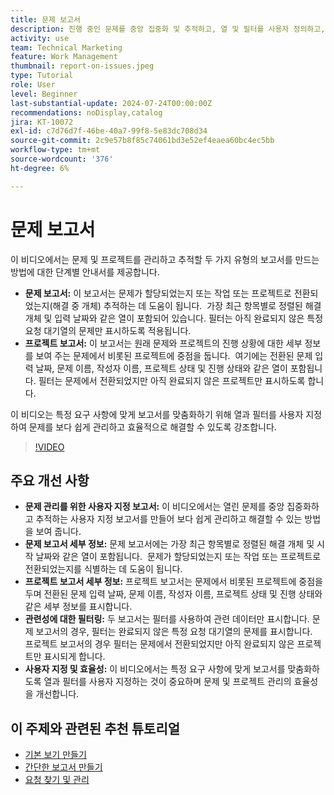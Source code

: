 ```yaml
---
title: 문제 보고서
description: 진행 중인 문제를 중앙 집중화 및 추적하고, 열 및 필터를 사용자 정의하고, 프로젝트 및 문제 관리를 최적화하는 방법을 포함하여 문제 및 프로젝트 관리를 위한 사용자 지정 보고서를 만드는 방법을 알아봅니다.
activity: use
team: Technical Marketing
feature: Work Management
thumbnail: report-on-issues.jpeg
type: Tutorial
role: User
level: Beginner
last-substantial-update: 2024-07-24T00:00:00Z
recommendations: noDisplay,catalog
jira: KT-10072
exl-id: c7d76d7f-46be-40a7-99f8-5e83dc708d34
source-git-commit: 2c9e57b8f85c74061bd3e52ef4eaea60bc4ec5bb
workflow-type: tm+mt
source-wordcount: '376'
ht-degree: 6%

---
```


# 문제 보고서

이 비디오에서는 문제 및 프로젝트를 관리하고 추적할 두 가지 유형의 보고서를 만드는 방법에 대한 단계별 안내서를 제공합니다. &#x200B;

* **문제 보고서:** 이 보고서는 문제가 할당되었는지 또는 작업 또는 프로젝트로 전환되었는지(해결 중 개체) 추적하는 데 도움이 됩니다. &#x200B; 가장 최근 항목별로 정렬된 해결 개체 및 입력 날짜와 같은 열이 포함되어 있습니다. 필터는 아직 완료되지 않은 특정 요청 대기열의 문제만 표시하도록 적용됩니다. &#x200B;
* **프로젝트 보고서:** 이 보고서는 원래 문제와 프로젝트의 진행 상황에 대한 세부 정보를 보여 주는 문제에서 비롯된 프로젝트에 중점을 둡니다. &#x200B; 여기에는 전환된 문제 입력 날짜, 문제 이름, 작성자 이름, 프로젝트 상태 및 진행 상태와 같은 열이 포함됩니다. 필터는 문제에서 전환되었지만 아직 완료되지 않은 프로젝트만 표시하도록 합니다. &#x200B;

이 비디오는 특정 요구 사항에 맞게 보고서를 맞춤화하기 위해 열과 필터를 사용자 지정하여 문제를 보다 쉽게 관리하고 효율적으로 해결할 수 있도록 강조합니다. &#x200B;


>[!VIDEO](https://video.tv.adobe.com/v/3432002/?quality=12&learn=on&enablevpops)

## 주요 개선 사항

* **문제 관리를 위한 사용자 지정 보고서:** 이 비디오에서는 열린 문제를 중앙 집중화하고 추적하는 사용자 지정 보고서를 만들어 보다 쉽게 관리하고 해결할 수 있는 방법을 보여 줍니다. &#x200B;
* **문제 보고서 세부 정보:** 문제 보고서에는 가장 최근 항목별로 정렬된 해결 개체 및 시작 날짜와 같은 열이 포함됩니다. &#x200B; 문제가 할당되었는지 또는 작업 또는 프로젝트로 전환되었는지를 식별하는 데 도움이 됩니다. &#x200B;
* **프로젝트 보고서 세부 정보:** 프로젝트 보고서는 문제에서 비롯된 프로젝트에 중점을 두며 전환된 문제 입력 날짜, 문제 이름, 작성자 이름, 프로젝트 상태 및 진행 상태와 같은 세부 정보를 표시합니다.
* **관련성에 대한 필터링:** 두 보고서는 필터를 사용하여 관련 데이터만 표시합니다. 문제 보고서의 경우, 필터는 완료되지 않은 특정 요청 대기열의 문제를 표시합니다. &#x200B; 프로젝트 보고서의 경우 필터는 문제에서 전환되었지만 아직 완료되지 않은 프로젝트만 표시되게 합니다. &#x200B;
* **사용자 지정 및 효율성:** 이 비디오에서는 특정 요구 사항에 맞게 보고서를 맞춤화하도록 열과 필터를 사용자 지정하는 것이 중요하며 문제 및 프로젝트 관리의 효율성을 개선합니다.


## 이 주제와 관련된 추천 튜토리얼

* [기본 보기 만들기](/help/reporting/basic-reporting/create-a-basic-view.md)
* [간단한 보고서 만들기](/help/reporting/basic-reporting/create-a-simple-report.md)
* [요청 찾기 및 관리](/help/manage-work/issues-requests/find-requests.md)

